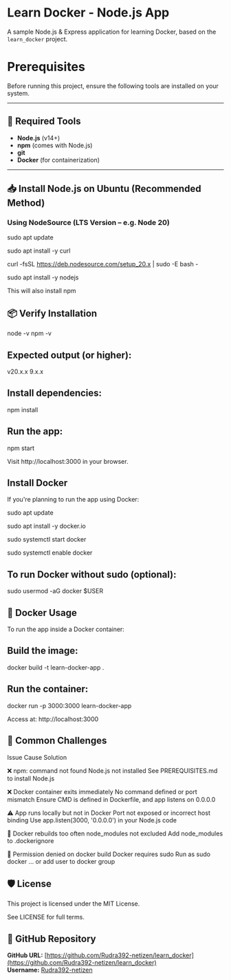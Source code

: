 # Learn Docker - Node.js App

A sample Node.js & Express application for learning Docker, based on the `learn_docker` project.

# Prerequisites

Before running this project, ensure the following tools are installed on your system.

---

## 🔧 Required Tools

- **Node.js** (v14+)
- **npm** (comes with Node.js)
- **git**
- **Docker** (for containerization)

---

## 📥 Install Node.js on Ubuntu (Recommended Method)

### Using NodeSource (LTS Version – e.g. Node 20)

sudo apt update

sudo apt install -y curl

curl -fsSL https://deb.nodesource.com/setup_20.x | sudo -E bash -

sudo apt install -y nodejs

This will also install npm

## 📦 Verify Installation
node -v
npm -v

## Expected output (or higher):
v20.x.x
9.x.x

## Install dependencies:
npm install

## Run the app:
npm start

Visit http://localhost:3000 in your browser.




## Install Docker
If you're planning to run the app using Docker:

sudo apt update

sudo apt install -y docker.io

sudo systemctl start docker

sudo systemctl enable docker

## To run Docker without sudo (optional):
sudo usermod -aG docker $USER

## 🐳 Docker Usage
To run the app inside a Docker container:

## Build the image:
docker build -t learn-docker-app .

## Run the container:

docker run -p 3000:3000 learn-docker-app

Access at: http://localhost:3000

## 🐞 Common Challenges
Issue	Cause	Solution

❌ npm: command not found	Node.js not installed	See PREREQUISITES.md to install Node.js

❌ Docker container exits immediately	No command defined or port mismatch	Ensure CMD is defined in Dockerfile, and app listens on 0.0.0.0

⚠️ App runs locally but not in Docker	Port not exposed or incorrect host binding	Use app.listen(3000, '0.0.0.0') in your Node.js code

🔁 Docker rebuilds too often	node_modules not excluded	Add node_modules to .dockerignore

🔐 Permission denied on docker build	Docker requires sudo	Run as sudo docker ... or add user to docker group

## 🛡 License
This project is licensed under the MIT License.

See LICENSE for full terms.

## 🔗 GitHub Repository

**GitHub URL:** [https://github.com/Rudra392-netizen/learn_docker](https://github.com/Rudra392-netizen/learn_docker)  
**Username:** [Rudra392-netizen](https://github.com/Rudra392-netizen)
